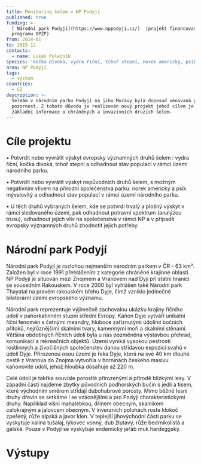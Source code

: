 ```yaml
---
title: Monitoring šelem v NP Podyjí
published: true
funding: >-
  [ Národní park Podyjí](https://www.nppodyji.cz/)  (projekt financovaný z
  programu OPŽP)
from: 2014-01
to: 2015-12
contacts:
  - name: Lukáš Poledník
species: 'kočka divoká, vydra říční, tchoř stepní, norek americký, psík mývalovitý'
area: NP Podyjí
tags:
  - výzkum
countries:
  - CZ
description: >-
  Šelmám v národním parku Podyjí na jihu Moravy byla doposud věnovaná pouze malá
  pozornost. Z tohoto důvodu je realizován nový projekt jehož cílem je zjistit
  základní informace o chráněných a invazivních druzích šelem.
---
```

# Cíle projektu

• Potvrdit nebo vyvrátit výskyt evropsky významných druhů šelem : vydra říční, kočka divoká, tchoř stepní a odhadnout stav populací v rámci území národního parku. 

• Potvrdit nebo vyvrátit výskyt nepůvodních druhů šelem, s možným negativním vlivem na přírodní společenstva parku: norek americký a psík mývalovitý a odhadnout stav populací v rámci území národního parku. 

• U těch druhů vybraných šelem, kde se potvrdí trvalý a plošný výskyt v rámci sledovaného území, pak odhadnout potravní spektrum (analýzou trusu), odhadnout jejich vliv na společenstva v rámci NP a v případě evropsky významných druhů zhodnotit jejich potřeby.



# Národní park Podyjí 

Národní park Podyjí je rozlohou nejmenším národním parkem v ČR - 63 km². Založen byl v roce 1991 přehlášením z kategorie chráněné krajinné oblasti. NP Podyjí je situován mezi Znojmem a Vranovem nad Dyjí při státní hranici se sousedním Rakouskem. V roce 2000 byl vyhlášen také Národní park Thayatal na pravém rakouském břehu Dyje, čímž vzniklo jedinečné bilaterární území evropského významu. 

Národní park reprezentuje výjimečně zachovalou ukázku krajiny říčního údolí v pahorkatinném stupni střední Evropy. Kaňon Dyje vytváří unikátní říční fenomén s četnými meandry, hluboce zaříznutými údolími bočních přítoků, nejrůznějšími skalními tvary, kamennými moři a skalními stěnami. Většina obdobných říčních údolí byla u nás pozměněna výstavbou přehrad, komunikací a rekreačních objektů. Území vyniká vysokou pestrostí rostlinných a živočišných společenstev danou střídavou expozicí svahů v údolí Dyje. Přirozenou osou území je řeka Dyje, která na své 40 km dlouhé cestě z Vranova do Znojma vytvořila v horninách českého masivu kaňonovité údolí, jehož hloubka dosahuje až 220 m.

Celé údolí je takřka souvisle porostlé přirozenými a přírodě blízkými lesy. V západní části najdeme zbytky původních podhorských bučin s jedlí a tisem, které východním směrem střídají dubohabrové porosty. Mimo běžné lesní druhy dřevin se setkáme i se vzácnějšími a pro Podyjí charakteristickými druhy. Například višní mahalebkou, dřínem obecným, skalníkem celokrajným a jalovcem obecným. V inverzních polohách roste klokoč zpeřený, růže alpská a javor klen. V teplejší jihovýchodní části parku se vyskytuje kalina tušalaj, lýkovec vonný, dub žlutavý, růže bedrníkolistá a galská. Pouze v Podyjí se vyskytuje endemický jeřáb muk hardeggský. 

# Výstupy
